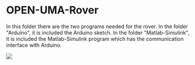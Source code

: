 # OPEN-UMA-Rover
In this folder there are the two programs needed for the rover. 
In the folder "Arduino", it is included the Arduino sketch.
In the folder "Matlab-Simulink", it is included the Matlab-Simulink program which has the communication interface with Arduino.

![](https://github.com/spaceuma/OPEN-UMA-Rover/blob/master/Images/3.5.PNG)
